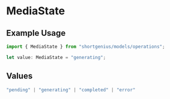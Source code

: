 # MediaState

## Example Usage

```typescript
import { MediaState } from "shortgenius/models/operations";

let value: MediaState = "generating";
```

## Values

```typescript
"pending" | "generating" | "completed" | "error"
```